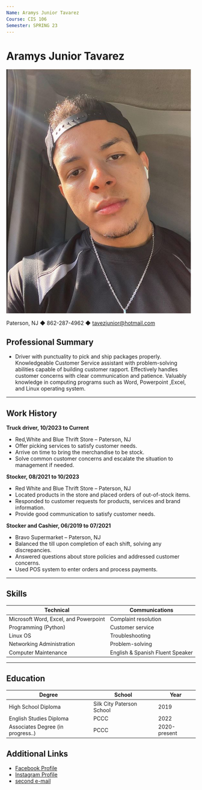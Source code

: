 ```yaml
---
Name: Aramys Junior Tavarez
Course: CIS 106
Semester: SPRING 23
---
```


# Aramys Junior Tavarez 

![Aramys Junior Tavarez](profile-picture.png)

Paterson, NJ ◆ 862-287-4962 ◆ tavezjunior@hotmail.com

## Professional Summary

* Driver with punctuality to pick and ship packages properly. Knowledgeable Customer Service assistant with problem-solving abilities capable of building
customer rapport. Effectively handles customer concerns with clear communication and patience. Valuably knowledge in computing programs such as Word, Powerpoint ,Excel, and Linux operating system.

<hr>

## Work History

**Truck driver, 10/2023 to Current**

* Red,White and Blue Thrift Store – Paterson, NJ
* Offer picking services to satisfy customer needs.
* Arrive on time to bring the merchandise to be stock.
* Solve common customer concerns and escalate the situation to management if needed.

**Stocker, 08/2021 to 10/2023** 

* Red White and Blue Thrift Store – Paterson, NJ
* Located products in the store and placed orders of out-of-stock items.
* Responded to customer requests for products, services and brand information.
* Provide good communication to satisfy customer needs.

**Stocker and Cashier, 06/2019 to 07/2021**

* Bravo Supermarket – Paterson, NJ
* Balanced the till upon completion of each shift, solving any discrepancies.
* Answered questions about store policies and addressed customer concerns.
* Used POS system to enter orders and process payments.
  
<hr>

## Skills 

| Technical                             | Communications                   |
| ------------------------------------- | -------------------------------- |
| Microsoft Word, Excel, and Powerpoint | Complaint resolution             |
| Programming (Python)                  | Customer service                 |
| Linux OS                              | Troubleshooting                  |
| Networking Administration             | Problem-solving                  |
| Computer Maintenance                  | English & Spanish Fluent Speaker |

<hr>

## Education

| Degree                            | School                    | Year         |
| --------------------------------- | ------------------------- | ------------ |
| High School Diploma               | Silk City Paterson School | 2019         |
| English Studies Diploma           | PCCC                      | 2022         |
| Associates Degree (in progress..) | PCCC                      | 2020-present |

## Additional Links  
* [Facebook Profile](https://www.facebook.com/people/Aramys-Junior-Tavarez/pfbid0ucvzJG31Kv9aV6TdrQFt632cYsr8jemMzDHtyeX75bRMKgQ3eeKECKedoqHCpXq7l/) 
* [Instagram Profile](https://www.instagram.com/tavarez_58/?fbclid=IwAR0G-bk9Glxr4FudJ5mkOZJcBQTI2-BP1Z0cUEMMp8ba4J-3QdhB9b6SHbc)
* [second e-mail](tavezjunior01@gmail.com)



